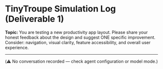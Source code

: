 # TinyTroupe Simulation Log (Deliverable 1)

**Topic:** You are testing a new productivity app layout. 
Please share your honest feedback about the design and suggest ONE specific improvement.
Consider: navigation, visual clarity, feature accessibility, and overall user experience.

---

(⚠️ No conversation recorded — check agent configuration or model mode.)
